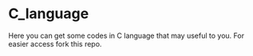 # C_language
Here you can get some codes in C language that may useful to you.
For easier access fork this repo.
